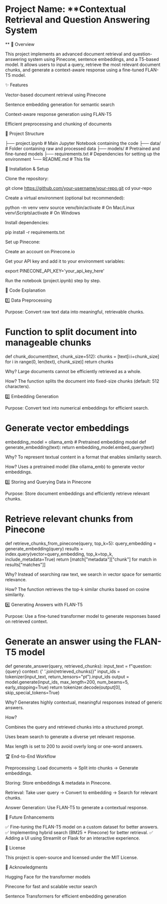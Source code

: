 # **Project Name:** **Contextual Retrieval and Question Answering System
**
📌 Overview

This project implements an advanced document retrieval and question-answering system using Pinecone, sentence embeddings, and a T5-based model. It allows users to input a query, retrieve the most relevant document chunks, and generate a context-aware response using a fine-tuned FLAN-T5 model.

✨ Features

Vector-based document retrieval using Pinecone

Sentence embedding generation for semantic search

Context-aware response generation using FLAN-T5

Efficient preprocessing and chunking of documents

📂 Project Structure

├── project.ipynb          # Main Jupyter Notebook containing the code
├── data/                  # Folder containing raw and processed data
├── models/                # Pretrained and fine-tuned models
├── requirements.txt       # Dependencies for setting up the environment
└── README.md              # This file

🔧 Installation & Setup

Clone the repository:

git clone https://github.com/your-username/your-repo.git
cd your-repo

Create a virtual environment (optional but recommended):

python -m venv venv
source venv/bin/activate   # On Mac/Linux
venv\Scripts\activate      # On Windows

Install dependencies:

pip install -r requirements.txt

Set up Pinecone:

Create an account on Pinecone.io

Get your API key and add it to your environment variables:

export PINECONE_API_KEY='your_api_key_here'

Run the notebook (project.ipynb) step by step.

📖 Code Explanation

1️⃣ Data Preprocessing

Purpose: Convert raw text data into meaningful, retrievable chunks.

# Function to split document into manageable chunks
def chunk_document(text, chunk_size=512):
    chunks = [text[i:i+chunk_size] for i in range(0, len(text), chunk_size)]
    return chunks

Why? Large documents cannot be efficiently retrieved as a whole.

How? The function splits the document into fixed-size chunks (default: 512 characters).

2️⃣ Embedding Generation

Purpose: Convert text into numerical embeddings for efficient search.

# Generate vector embeddings
embedding_model = ollama_emb  # Pretrained embedding model
def generate_embedding(text):
    return embedding_model.embed_query(text)

Why? To represent textual content in a format that enables similarity search.

How? Uses a pretrained model (like ollama_emb) to generate vector embeddings.

3️⃣ Storing and Querying Data in Pinecone

Purpose: Store document embeddings and efficiently retrieve relevant chunks.

# Retrieve relevant chunks from Pinecone
def retrieve_chunks_from_pinecone(query, top_k=5):
    query_embedding = generate_embedding(query)
    results = index.query(vector=query_embedding, top_k=top_k, include_metadata=True)
    return [match["metadata"]["chunk"] for match in results["matches"]]

Why? Instead of searching raw text, we search in vector space for semantic relevance.

How? The function retrieves the top-k similar chunks based on cosine similarity.

4️⃣ Generating Answers with FLAN-T5

Purpose: Use a fine-tuned transformer model to generate responses based on retrieved context.

# Generate an answer using the FLAN-T5 model
def generate_answer(query, retrieved_chunks):
    input_text = f"question: {query} context: {' '.join(retrieved_chunks)}"
    input_ids = tokenizer(input_text, return_tensors="pt").input_ids
    output = model.generate(input_ids, max_length=200, num_beams=5, early_stopping=True)
    return tokenizer.decode(output[0], skip_special_tokens=True)

Why? Generates highly contextual, meaningful responses instead of generic answers.

How?

Combines the query and retrieved chunks into a structured prompt.

Uses beam search to generate a diverse yet relevant response.

Max length is set to 200 to avoid overly long or one-word answers.

🏆 End-to-End Workflow

Preprocessing: Load documents → Split into chunks → Generate embeddings.

Storing: Store embeddings & metadata in Pinecone.

Retrieval: Take user query → Convert to embedding → Search for relevant chunks.

Answer Generation: Use FLAN-T5 to generate a contextual response.

🚀 Future Enhancements

✅ Fine-tuning the FLAN-T5 model on a custom dataset for better answers.
✅ Implementing hybrid search (BM25 + Pinecone) for better retrieval.
✅ Adding a UI using Streamlit or Flask for an interactive experience.

📜 License

This project is open-source and licensed under the MIT License.

🙌 Acknowledgments

Hugging Face for the transformer models

Pinecone for fast and scalable vector search

Sentence Transformers for efficient embedding generation

